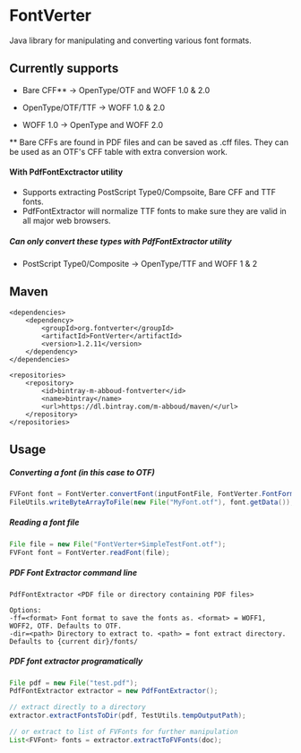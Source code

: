 # FontVerter
Java library for manipulating and converting various font formats. 

## Currently supports
- Bare CFF** -> OpenType/OTF and WOFF 1.0 & 2.0 


- OpenType/OTF/TTF -> WOFF 1.0 & 2.0

- WOFF 1.0 -> OpenType and WOFF 2.0

** Bare CFFs are found in PDF files and can be saved as .cff files. They can be used as an OTF's CFF table with extra conversion work.

#### With PdfFontExctractor utility
- Supports extracting PostScript Type0/Compsoite, Bare CFF and TTF fonts. 
- PdfFontExtractor will normalize TTF fonts to make sure they are valid in all major web browsers.

##### Can only convert these types with PdfFontExtractor utility
- PostScript Type0/Composite -> OpenType/TTF and WOFF 1 & 2


## Maven
    <dependencies>
		<dependency>
			<groupId>org.fontverter</groupId>
			<artifactId>FontVerter</artifactId>
			<version>1.2.11</version>
		</dependency>
    </dependencies>

    <repositories>
        <repository>
            <id>bintray-m-abboud-fontverter</id>
            <name>bintray</name>
            <url>https://dl.bintray.com/m-abboud/maven/</url>
        </repository>
    </repositories>

## Usage
##### Converting a font (in this case to OTF)
```java
FVFont font = FontVerter.convertFont(inputFontFile, FontVerter.FontFormat.OTF);
FileUtils.writeByteArrayToFile(new File("MyFont.otf"), font.getData());
```
##### Reading a font file
```java
File file = new File("FontVerter+SimpleTestFont.otf");
FVFont font = FontVerter.readFont(file);
```  

##### PDF Font Extractor command line
    PdfFontExtractor <PDF file or directory containing PDF files>

    Options:
    -ff=<format> Font format to save the fonts as. <format> = WOFF1, WOFF2, OTF. Defaults to OTF.
    -dir=<path> Directory to extract to. <path> = font extract directory. Defaults to {current dir}/fonts/

##### PDF font extractor programatically
```java
File pdf = new File("test.pdf");
PdfFontExtractor extractor = new PdfFontExtractor();

// extract directly to a directory
extractor.extractFontsToDir(pdf, TestUtils.tempOutputPath);

// or extract to list of FVFonts for further manipulation
List<FVFont> fonts = extractor.extractToFVFonts(doc);
```